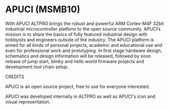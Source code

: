 # APUCI (MSMB10)

With APUCI ALTPRO brings the robust and powerful ARM Cortex-M4F 32bit industrial microcontroller platform to the open source community. APUCI’s mission is to share the basics of fully featured industrial design with hobbyists and engineers outside of the industry. The APUCI platform is aimed for all kinds of personal projects, academic and educational use and even for professional work and prototyping. 
In first stage hardware design, schematics and design information will be released, followed by soon release of jump start, blinky and hello world firmware projects and development tool chain setup.

CREDITS

APUCI is an open source project, free to use for everyone interested.

APUCI was developed internally in ALTPRO as well as APUCI's icon and visual representation.
